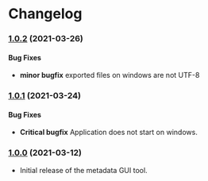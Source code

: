 # Changelog

### [1.0.2](https://github.com/dasch-swiss/dsp-metadata-gui/releases/tag/1.0.2) (2021-03-26)

#### Bug Fixes

* **minor bugfix** exported files on windows are not UTF-8


### [1.0.1](https://github.com/dasch-swiss/dsp-metadata-gui/releases/tag/1.0.1) (2021-03-24)

#### Bug Fixes

* **Critical bugfix** Application does not start on windows.


### [1.0.0](https://github.com/dasch-swiss/dsp-metadata-gui/releases/tag/1.0.0) (2021-03-12)

* Initial release of the metadata GUI tool.
